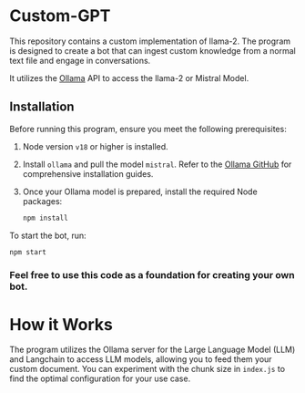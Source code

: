 # Custom-GPT

This repository contains a custom implementation of llama-2. The program is designed to create a bot that can ingest custom knowledge from a normal text file and engage in conversations.

It utilizes the [Ollama](https://ollama.ai) API to access the llama-2 or Mistral Model.

## Installation

Before running this program, ensure you meet the following prerequisites:

1. Node version `v18` or higher is installed.
2. Install `ollama` and pull the model `mistral`. Refer to the [Ollama GitHub](https://github.com/jmorganca/ollama) for comprehensive installation guides.
3. Once your Ollama model is prepared, install the required Node packages:

   ```bash
   npm install
   ```
To start the bot, run:

```bash
npm start
```
### Feel free to use this code as a foundation for creating your own bot.

# How it Works
The program utilizes the Ollama server for the Large Language Model (LLM) and Langchain to access LLM models, 
allowing you to feed them your custom document. You can experiment with the chunk size in `index.js` to find the optimal configuration for your use case.
